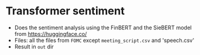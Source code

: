 # Transformer sentiment

- Does the sentiment analysis using the FinBERT and the SieBERT model from https://huggingface.co/
- Files: all the files from `FOMC`  except `meeting_script.csv` and 'speech.csv'
- Result in `out` dir